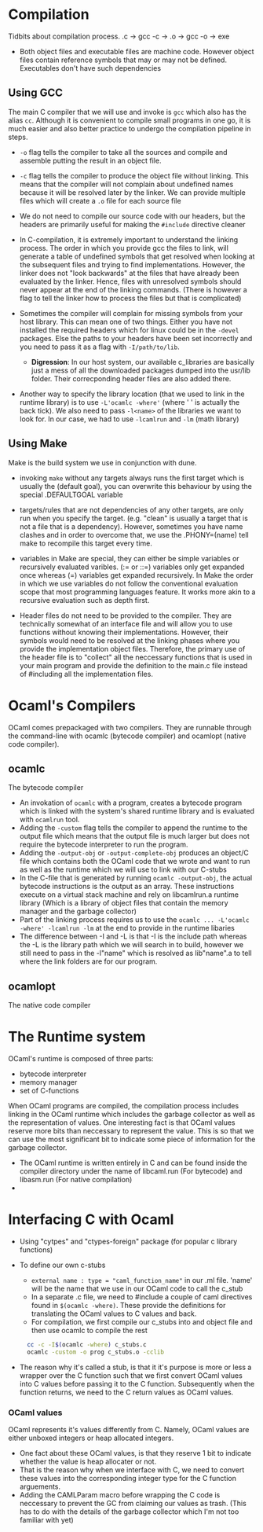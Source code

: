 # Compilation
Tidbits about compilation process. .c -> gcc -c -> .o -> gcc -o -> exe
- Both object files and executable files are machine code. However object files contain reference symbols that may or may not be defined. Executables don't have such dependencies

## Using GCC
The main C compiler that we will use and invoke is `gcc` which also has the alias `cc`. Although it is convenient to compile small programs in one go, it is much easier and also better practice to undergo the compilation pipeline in steps.
- `-o` flag tells the compiler to take all the sources and compile and assemble putting the result in an object file.
- `-c` flag tells the compiler to produce the object file without linking. This means that the compiler will not complain about undefined names because it will be resolved later by the linker. We can provide multiple files which will create a `.o` file for each source file
- We do not need to compile our source code with our headers, but the headers are primarily useful for making the `#include` directive cleaner
- In C-compilation, it is extremely important to understand the linking process. The order in which you provide gcc the files to link, will generate a table of undefined symbols that get resolved when looking at the subsequent files and trying to find implementations. However, the linker does not "look backwards" at the files that have already been evaluated by the linker. Hence, files with unresolved symbols should never appear at the end of the linking commands. (There is however a flag to tell the linker how to process the files but that is complicated)
- Sometimes the compiler will complain for missing symbols from your host library. This can mean one of two things. Either you have not installed the required headers which for linux could be in the `-devel` packages. Else the paths to your headers have been set incorrectly and you need to pass it as a flag with `-I/path/to/lib`.
  - **Digression**: In our host system, our available c_libraries are basically just a mess of all the downloaded packages dumped into the usr/lib folder. Their correcponding header files are also added there.

- Another way to specify the library location (that we used to link in the runtime library) is to use `-L'ocamlc -where'` (where ' ' is actually the back tick). We also need to pass `-l<name>` of the libraries we want to look for. In our case, we had to use `-lcamlrun` and `-lm` (math library)

## Using Make
Make is the build system we use in conjunction with dune.
- invoking `make` without any targets always runs the first target which is usually the (default goal), you can overwrite this behaviour by using the special .DEFAULTGOAL variable

- targets/rules that are not dependencies of any other targets, are only run when you specify the target. (e.g. "clean" is usually a target that is not a file that is a dependency).
However, sometimes you have name clashes and in order to overcome that, we use the .PHONY=(name) tell make to recompile this target every time.

- variables in Make are special, they can either be simple variables or recursively evaluated varibles. (:= or ::=) variables only get expanded once whereas (=) variables get expanded recursively. In Make the order in which we use variables do not follow the conventional evaluation scope that most programming languages feature. It works more akin to a recursive evaluation such as depth first.

- Header files do not need to be provided to the compiler. They are technically somewhat of an interface file and will allow you to use functions without knowing their implementations. However, their symbols would need to be resolved at the linking phases where you provide the implementation object files. Therefore, the primary use of the header file is to "collect" all the neccessary functions that is used in your main program and provide the definition to the main.c file instead of #including all the implementation files.

# Ocaml's Compilers
OCaml comes prepackaged with two compilers. They are runnable through the command-line with ocamlc (bytecode compiler) and ocamlopt (native code compiler).

## ocamlc
The bytecode compiler
 - An invokation of `ocamlc` with a program, creates a bytecode program which is linked with the system's shared runtime library and is evaluated with `ocamlrun` tool.
 - Adding the `-custom` flag tells the compiler to append the runtime to the output file which means that the output file is much larger but does not require the bytecode interpreter to run the program.
 - Adding the `-output-obj` or `-output-complete-obj` produces an object/C file which contains both the OCaml code that we wrote and want to run as well as the runtime which we will use to link with our C-stubs
 - In the C-file that is generated by running `ocamlc -output-obj`, the actual bytecode instructions is the output as an array. These instructions execute on a virtual stack machine and rely on libcamlrun.a runtime library (Which is a library of object files that contain the memory manager and the garbage collector)
 - Part of the linking process requires us to use the `ocamlc ... -L'ocamlc -where' -lcamlrun -lm` at the end to provide in the runtime libaries
- The difference between -I and -L is that -I is the include path whereas the -L is the library path which we will search in to build, however we still need to pass in the -l"name" which is resolved as lib"name".a to tell where the link folders are for our program.

## ocamlopt
The native code compiler

# The Runtime system
OCaml's runtime is composed of three parts:
- bytecode interpreter
- memory manager
- set of C-functions

When OCaml programs are compiled, the compilation process includes linking in the OCaml runtime which includes the garbage collector as well as the representation of values. One interesting fact is that OCaml values reserve more bits than neccessary to represent the value. This is so that we can use the most significant bit to indicate some piece of information for the garbage collector.

- The OCaml runtime is written entirely in C and can be found inside the compiler directory under the name of libcaml.run (For bytecode) and libasm.run (For native compilation)
-

# Interfacing C with Ocaml
- Using "cytpes" and "ctypes-foreign" package (for popular c library functions)
- To define our own c-stubs
  - `external name : type = "caml_function_name"` in our .ml file. 'name' will be the name that we use in our OCaml code to call the c_stub
  - In a separate .c file, we need to #include a couple of caml directives found in `$(ocamlc -where)`. These provide the definitions for translating the OCaml values to C values and back.
  - For compilation, we first compile our c_stubs into and object file and then use ocamlc to compile the rest
  ```sh
    cc -c -I$(ocamlc -where) c_stubs.c
    ocamlc -custom -o prog c_stubs.o -cclib
  ```

- The reason why it's called a stub, is that it it's purpose is more or less a wrapper over the C function such that we first convert OCaml values into C values before passing it to the C function. Subsequently when the function returns, we need to the C return values as OCaml values.

### OCaml values
OCaml represents it's values differently from C. Namely, OCaml values are either unboxed integers or heap allocated integers.
- One fact about these OCaml values, is that they reserve 1 bit to indicate whether the value is heap allocater or not.
- That is the reason why when we interface with C, we need to convert these values into the corresponding integer type for the C function arguements.
- Adding the CAMLParam macro before wrapping the C code is neccessary to prevent the GC from claiming our values as trash. (This has to do with the details of the garbage collector which I'm not too familiar with yet)